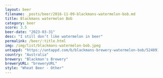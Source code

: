 ```yaml
---
layout: beer
filename: _posts/beer/2016-11-09-blackmans-watermelon-bob.md
title: Blackmans watermelon Bob
category: beer
score: 3.5
beer-date: "2023-03-31"
desc: "I still don’t like watermelon in beer"
permalink: /beer/:title.html
img: /img/list/blackmans-watermelon-bob.jpeg
untappd: "https://untappd.com/b/blackmans-brewery-watermelon-bob/5248919"
country: "Australia"
brewery: "Blackman's Brewery"
breweryURL: "breweryURL"
style: "Wheat Beer - Other"
---
```

